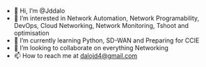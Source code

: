 - 👋 Hi, I’m @Jddalo
- 👀 I’m interested in Network Automation, Network Programability, DevOps, Cloud Networking, Network Monitoring, Tshoot and optimisation
- 🌱 I’m currently learning Python, SD-WAN and Preparing for CCIE
- 💞️ I’m looking to collaborate on everything Networking
- 📫 How to reach me at dalojd4@gmail.com

<!---
Jddalo/Jddalo is a ✨ special ✨ repository because its `README.md` (this file) appears on your GitHub profile.
You can click the Preview link to take a look at your changes.
--->
